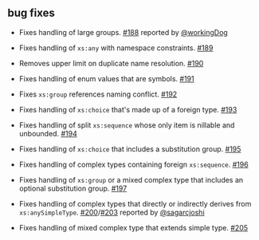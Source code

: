 ## bug fixes

- Fixes handling of large groups. [#188][188] reported by [@workingDog][@workingDog]
- Fixes handling of `xs:any` with namespace constraints. [#189][189]
- Removes upper limit on duplicate name resolution. [#190][190]
- Fixes handling of enum values that are symbols. [#191][191]
- Fixes `xs:group` references naming conflict. [#192][192]
- Fixes handling of `xs:choice` that's made up of a foreign type. [#193][193]
- Fixes handling of split `xs:sequence` whose only item is nillable and unbounded. [#194][194]
- Fixes handling of `xs:choice` that includes a substitution group. [#195][195]
- Fixes handling of complex types containing foreign `xs:sequence`. [#196][196]
- Fixes handling of `xs:group` or a mixed complex type that includes an optional substitution group. [#197][197]
- Fixes handling of complex types that directly or indirectly derives from `xs:anySimpleType`. [#200][200]/[#203][203] reported by [@sagarcjoshi][@sagarcjoshi]
- Fixes handling of mixed complex type that extends simple type. [#205][205]

  [188]: https://github.com/eed3si9n/scalaxb/issues/188
  [189]: https://github.com/eed3si9n/scalaxb/issues/189
  [190]: https://github.com/eed3si9n/scalaxb/issues/190
  [191]: https://github.com/eed3si9n/scalaxb/issues/191
  [192]: https://github.com/eed3si9n/scalaxb/issues/192
  [193]: https://github.com/eed3si9n/scalaxb/issues/193
  [194]: https://github.com/eed3si9n/scalaxb/issues/194
  [195]: https://github.com/eed3si9n/scalaxb/issues/195
  [196]: https://github.com/eed3si9n/scalaxb/issues/196
  [197]: https://github.com/eed3si9n/scalaxb/issues/197
  [200]: https://github.com/eed3si9n/scalaxb/issues/200
  [203]: https://github.com/eed3si9n/scalaxb/issues/203
  [205]: https://github.com/eed3si9n/scalaxb/issues/205
  [@workingDog]: https://github.com/workingDog
  [@sagarcjoshi]: https://github.com/sagarcjoshi
